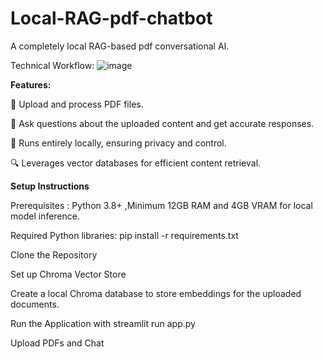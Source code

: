 # Local-RAG-pdf-chatbot
A completely local RAG-based pdf conversational AI.

Technical Workflow:
![image](https://github.com/user-attachments/assets/4782ca44-ddb6-4dca-9cc5-208dd44d2d79)


**Features:**

📄 Upload and process PDF files.

🤖 Ask questions about the uploaded content and get accurate responses.

💾 Runs entirely locally, ensuring privacy and control.

🔍 Leverages vector databases for efficient content retrieval.

**Setup Instructions**

Prerequisites :  Python 3.8+ ,Minimum 12GB RAM and 4GB VRAM for local model inference.

Required Python libraries:  pip install -r requirements.txt

Clone the Repository

Set up Chroma Vector Store

Create a local Chroma database to store embeddings for the uploaded documents.

Run the Application with streamlit run app.py

Upload PDFs and Chat

